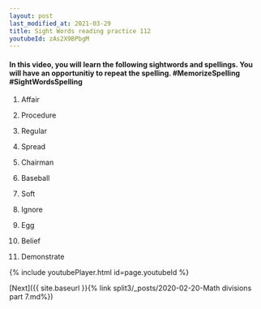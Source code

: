 ```yaml
---
layout: post
last_modified_at: 2021-03-29
title: Sight Words reading practice 112
youtubeId: zAs2X9BPbgM
---
```

 
 
<h4> In this video, you will learn the following sightwords and spellings. You will have an opportunitiy to repeat the spelling. #MemorizeSpelling #SightWordsSpelling</h4>

1) Affair

2) Procedure

3) Regular

4) Spread

5) Chairman

6) Baseball

7) Soft

8) Ignore

9) Egg

10) Belief

11) Demonstrate






  
 
{% include youtubePlayer.html id=page.youtubeId %}
 
 

[Next]({{ site.baseurl }}{% link  split3/_posts/2020-02-20-Math divisions part 7.md%})
 
